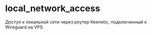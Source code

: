 # local_network_access
Доступ к локальной сети через роутер Keenetic, подключенный к Wireguard на VPS
